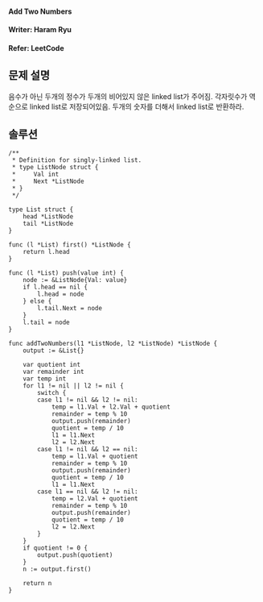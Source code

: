 #### Add Two Numbers
#### Writer: Haram Ryu
#### Refer: LeetCode

## 문제 설명
음수가 아닌 두개의 정수가 두개의 비어있지 않은 linked list가 주어짐. 각자릿수가 역순으로 linked list로 저장되어있음. 두개의 숫자를 더해서 linked list로 반환하라.

## 솔루션
```
/**
 * Definition for singly-linked list.
 * type ListNode struct {
 *     Val int
 *     Next *ListNode
 * }
 */

type List struct {
	head *ListNode
	tail *ListNode
}

func (l *List) first() *ListNode {
	return l.head
}

func (l *List) push(value int) {
	node := &ListNode{Val: value}
	if l.head == nil {
		l.head = node
	} else {
		l.tail.Next = node
	}
	l.tail = node
}

func addTwoNumbers(l1 *ListNode, l2 *ListNode) *ListNode {
	output := &List{}

	var quotient int
	var remainder int
	var temp int
	for l1 != nil || l2 != nil {
		switch {
		case l1 != nil && l2 != nil:
			temp = l1.Val + l2.Val + quotient
			remainder = temp % 10
			output.push(remainder)
			quotient = temp / 10
			l1 = l1.Next
			l2 = l2.Next
		case l1 != nil && l2 == nil:
			temp = l1.Val + quotient
			remainder = temp % 10
			output.push(remainder)
			quotient = temp / 10
			l1 = l1.Next
		case l1 == nil && l2 != nil:
			temp = l2.Val + quotient
			remainder = temp % 10
			output.push(remainder)
			quotient = temp / 10
			l2 = l2.Next
		}
	}
	if quotient != 0 {
		output.push(quotient)
	}
	n := output.first()

    return n
}
```
